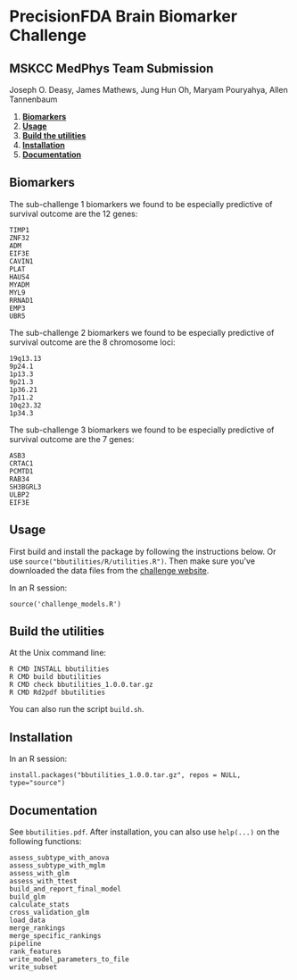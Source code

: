 
PrecisionFDA Brain Biomarker Challenge
======================================

MSKCC MedPhys Team Submission
-----------------------------
Joseph O. Deasy,
James Mathews,
Jung Hun Oh,
Maryam Pouryahya,
Allen Tannenbaum


  1. **[Biomarkers](#Biomarkers)**
  1. **[Usage](#Usage)**
  2. **[Build the utilities](#Build)**
  3. **[Installation](#Installation)**
  4. **[Documentation](#Documentation)**

Biomarkers <a name="Biomarkers"></a>
----------

The sub-challenge 1 biomarkers we found to be especially predictive of survival outcome are the 12 genes:

```
TIMP1
ZNF32
ADM
EIF3E
CAVIN1
PLAT
HAUS4
MYADM
MYL9
RRNAD1
EMP3
UBR5
```

The sub-challenge 2 biomarkers we found to be especially predictive of survival outcome are the 8 chromosome loci:

```
19q13.13
9p24.1
1p13.3
9p21.3
1p36.21
7p11.2
10q23.32
1p34.3
```

The sub-challenge 3 biomarkers we found to be especially predictive of survival outcome are the 7 genes:

```
ASB3
CRTAC1
PCMTD1
RAB34
SH3BGRL3
ULBP2
EIF3E
```

Usage <a name="Usage"></a>
-----
First build and install the package by following the instructions below. Or use `source("bbutilities/R/utilities.R")`. Then make sure you've downloaded the data files from the [challenge website](https://precision.fda.gov/challenges/8).

In an R session:

```
source('challenge_models.R')
```

Build the utilities <a name="Build"></a>
-------------------
At the Unix command line:

```
R CMD INSTALL bbutilities
R CMD build bbutilities
R CMD check bbutilities_1.0.0.tar.gz
R CMD Rd2pdf bbutilities
```

You can also run the script `build.sh`.

Installation <a name="Installation"></a>
------------
In an R session:

```
install.packages("bbutilities_1.0.0.tar.gz", repos = NULL, type="source")
```

Documentation <a name="Documentation"></a>
-------------

See `bbutilities.pdf`. After installation, you can also use `help(...)` on the following functions:

```
assess_subtype_with_anova
assess_subtype_with_mglm
assess_with_glm
assess_with_ttest
build_and_report_final_model
build_glm
calculate_stats
cross_validation_glm
load_data
merge_rankings
merge_specific_rankings
pipeline
rank_features
write_model_parameters_to_file
write_subset
``` 


